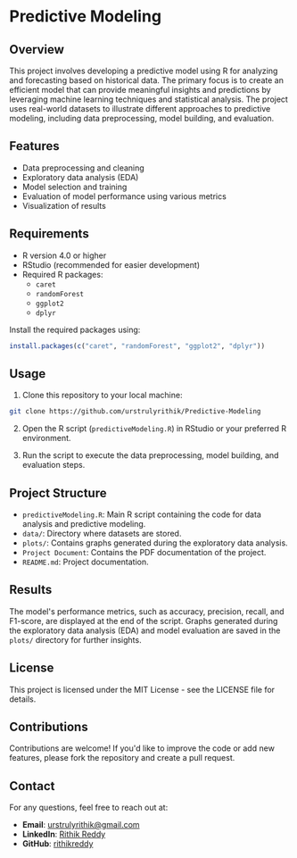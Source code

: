 # Predictive Modeling

## Overview

This project involves developing a predictive model using R for analyzing and forecasting based on historical data. The primary focus is to create an efficient model that can provide meaningful insights and predictions by leveraging machine learning techniques and statistical analysis. The project uses real-world datasets to illustrate different approaches to predictive modeling, including data preprocessing, model building, and evaluation.

## Features

- Data preprocessing and cleaning
- Exploratory data analysis (EDA)
- Model selection and training
- Evaluation of model performance using various metrics
- Visualization of results

## Requirements

- R version 4.0 or higher
- RStudio (recommended for easier development)
- Required R packages:
  - `caret`
  - `randomForest`
  - `ggplot2`
  - `dplyr`

Install the required packages using:

```r
install.packages(c("caret", "randomForest", "ggplot2", "dplyr"))
```

## Usage

1. Clone this repository to your local machine:

```sh
git clone https://github.com/urstrulyrithik/Predictive-Modeling
```

2. Open the R script (`predictiveModeling.R`) in RStudio or your preferred R environment.

3. Run the script to execute the data preprocessing, model building, and evaluation steps.

## Project Structure

- `predictiveModeling.R`: Main R script containing the code for data analysis and predictive modeling.
- `data/`: Directory where datasets are stored.
- `plots/`: Contains graphs generated during the exploratory data analysis.
- `Project Document`: Contains the PDF documentation of the project.
- `README.md`: Project documentation.

## Results

The model's performance metrics, such as accuracy, precision, recall, and F1-score, are displayed at the end of the script. Graphs generated during the exploratory data analysis (EDA) and model evaluation are saved in the `plots/` directory for further insights.

## License

This project is licensed under the MIT License - see the LICENSE file for details.

## Contributions

Contributions are welcome! If you'd like to improve the code or add new features, please fork the repository and create a pull request.

## Contact
For any questions, feel free to reach out at:
- **Email**: urstrulyrithik@gmail.com
- **LinkedIn**: [Rithik Reddy](https://www.linkedin.com/in/rithikreddypv)
- **GitHub**: [rithikreddy](https://github.com/urstrulyrithik)

